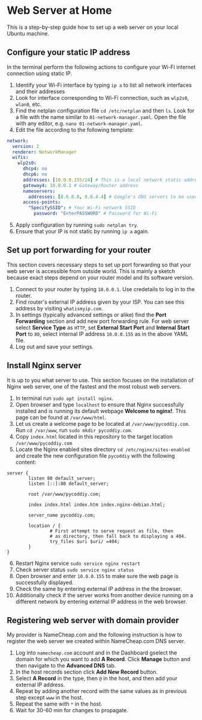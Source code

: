 # Web Server at Home

This is a step-by-step guide how to set up a web server on your local Ubuntu machine.

## Configure your static IP address
In the terminal perform the following actions to configure your Wi-Fi internet connection using static IP.

1. Identify your Wi-Fi interface by typing `ip a` to list all network interfaces and their addresses
2. Look for interface corresponding to Wi-Fi connection, such as `wlp2s0`, `wlan0`, etc.
3. Find the netplan configuration file `cd /etc/netplan` and then `ls`. Look for a file with the name similar to `01-network-manager.yaml`. Open the file with any editor, e.g. `nano 01-network-manager.yaml`.
4. Edit the file according to the following template:

```yaml
network:
  version: 2
  renderer: NetworkManager
  wifis:
    wlp2s0:
      dhcp4: no
      dhcp6: no
      addresses: [10.0.0.155/24] # This is a local network static address
      gateway4: 10.0.0.1 # Gateway/Router address
      nameservers:
        addresses: [8.8.8.8, 8.8.4.4] # Google's DNS servers to be used for name resolution
      access-points:
        "SpecifySSID": # Your Wi-Fi network SSID
          password: "EnterPASSWORD" # Password for Wi-Fi
```

5. Apply configuration by running `sudo netplan try`.
6. Ensure that your IP is not static by running `ip a` again.

## Set up port forwarding for your router
This section covers necessary steps to set up port forwarding so that your web server is accessible from outside world. This is mainly a sketch because exact steps depend on your router model and its software version.

1. Connect to your router by typing `10.0.0.1`. Use credetails to log in to the router.
2. Find router's external IP address given by your ISP. You can see this address by visiting `whatismyip.com`.
3. In settings (typically advanced settings or alike) find the **Port Forwarding** section and add new port forwarding rule. For web server select **Service Type** as `HTTP`, set **External Start Port** and **Internal Start Port** to `80`, select internal IP address `10.0.0.155` as in the above YAML file.
4. Log out and save your settings.

## Install Nginx server
It is up to you what server to use. This section focuses on the installation of Nginx web server, one of the fastest and the most robust web servers.

1. In terminal run `sudo apt install nginx`.
2. Open browser and type `localhost` to ensure that Nginx successfully installed and is running its default webpage **Welcome to nginx!**. This page can be found at `/var/www/html`.
3. Let us create a welcome page to be located at `/var/www/pycoddiy.com`. Run `cd /var/www`, run `sudo mkdir pycoddiy.com`.
4. Copy `index.html` located in this repository to the target location `/var/www/pycoddiy.com`
5. Locate the Nginx enabled sites directory `cd /etc/nginx/sites-enabled` and create the new configuration file `pycoddiy` with the following content:

```nginx
server {
        listen 80 default_server;
        listen [::]:80 default_server;

        root /var/www/pycoddiy.com;

        index index.html index.htm index.nginx-debian.html;

        server_name pycoddiy.com;

        location / {
                # First attempt to serve request as file, then
                # as directory, then fall back to displaying a 404.
                try_files $uri $uri/ =404;
        }
}
```

6. Restart Nginx service `sudo service nginx restart`
7. Check server status `sudo service nginx status`
8. Open browser and enter `10.0.0.155` to make sure the web page is successfully displayed.
9. Check the same by entering external IP address in the the browser.
10. Additionally check if the server works from another device running on a different network by entering external IP address in the web browser.

## Registering web server with domain provider
My provider is NameCheap.com and the following instruction is how to register the web server we created within NameCheap.com DNS server.

1. Log into `namecheap.com` account and in the Dashboard gselect the domain for which you want to add **A Record**. Click **Manage** button and then navigate to the **Advanced DNS** tab.
2. In the host records section click **Add New Record** button.
3. Select **A Record** in the type, then `@` in the host, and then add your external IP address.
4. Repeat by adding another record with the same values as in previous step except `www` in the host.
5. Repeat the same with `*` in the host.
6. Wait for 30-60 min for changes to propagate.